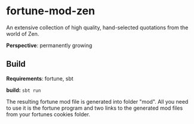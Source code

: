 # fortune-mod-zen

An extensive collection of high quality, hand-selected quotations from the world of Zen.

**Perspective**:  permanently growing

Build
-
**Requirements**: fortune, sbt

**build:** `sbt run`

The resulting fortune mod file is generated into folder "mod".
All you need to use it is the fortune program and two links to the generated mod files from your fortunes cookies folder. 

